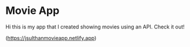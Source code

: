 # Movie App

Hi this is my app that I created showing movies using an API. Check it out!

(https://jsulthanmovieapp.netlify.app)
